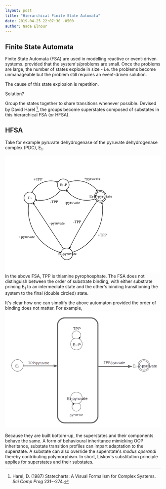 ```yaml
---
layout: post
title: "Hierarchical Finite State Automata"
date: 2019-04-25 22:07:30 -0500
author: Nada Elnour
---
```



## Finite State Automata

Finite State Automata (FSA) are used in modelling reactive or event-driven systems. provided that the system's/problems are small. Once the problems are large, the number of states explode in size - i.e. the problems become unmanageable but the problem still requires an event-driven solution.

The cause of this state explosion is repetition.

Solution?

Group the states together to share transitions whenever possible. Devised by David Harel [^1], the groups become superstates composed of substates in this hierarchical FSA (or HFSA).

## HFSA

Take for example pyruvate dehydrogenase of the pyruvate dehydrogenase complex (PDC), E<sub>1</sub>. 

![pyDehydro](/imgs/pyDehydro.png)
In the above FSA, TPP is thiamine pyrophosphate. The FSA does not distinguish between the order of substrate binding, with either substrate priming E<sub>1</sub> to an intermediate state and the other's binding transitioning the system to the final (double circled) state. 

It's clear how one can simplify the above automaton provided the order of binding does not matter. For example,
![pyDehydro](/imgs/hfsm.png)

Because they are built bottom-up, the superstates and their components behave the same. A form of behavioural inheritance mimicking OOP inheritance, substate transition profiles can impart adaptation to the superstate. A substate can also override the superstate's *modus operandi* thereby contributing polymorphism. In short, Liskov's substitution principle applies for superstates and their substates.

[^1]:
    Harel, D. (1987) Statecharts: A Visual Formalism for Complex Systems. *Sci Comp Prog* 231--274.